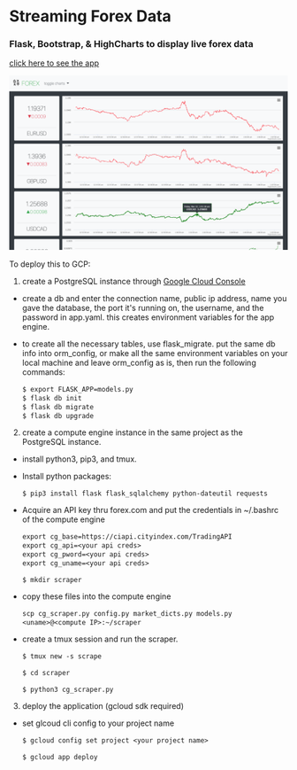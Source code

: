 # Streaming Forex Data

### Flask, Bootstrap, & HighCharts to display live forex data

[click here to see the app](https://forexstream.uc.r.appspot.com/)

![](md_files/screenshot.png)

To deploy this to GCP:

1. create a PostgreSQL instance through [Google Cloud Console](cloud.google.com)

- create a db and enter the connection name, public ip address, name you gave the database, the port it's running on, the username, and the password in app.yaml. this creates environment variables for the app engine.

- to create all the necessary tables, use flask_migrate. put the same db info into orm_config, or make all the same environment variables on your local machine and leave orm_config as is, then run the following commands:

  ```
  $ export FLASK_APP=models.py
  $ flask db init
  $ flask db migrate
  $ flask db upgrade
  ```

2. create a compute engine instance in the same project as the PostgreSQL instance.

- install python3, pip3, and tmux.

- Install python packages:

  ```
  $ pip3 install flask flask_sqlalchemy python-dateutil requests
  ```

- Acquire an API key thru forex.com and put the credentials in ~/.bashrc of the compute engine

  ```
  export cg_base=https://ciapi.cityindex.com/TradingAPI
  export cg_api=<your api creds>
  export cg_pword=<your api creds>
  export cg_uname=<your api creds>
  ```

  ```
  $ mkdir scraper
  ```

- copy these files into the compute engine

  ```
  scp cg_scraper.py config.py market_dicts.py models.py <uname>@<compute IP>:~/scraper
  ```

- create a tmux session and run the scraper.

  ```
  $ tmux new -s scrape
  ```

  ```
  $ cd scraper
  ```

  ```
  $ python3 cg_scraper.py
  ```


3. deploy the application (gcloud sdk required)

- set glcoud cli config to your project name

  ```
  $ gcloud config set project <your project name>
  ```

  ```
  $ gcloud app deploy
  ```
